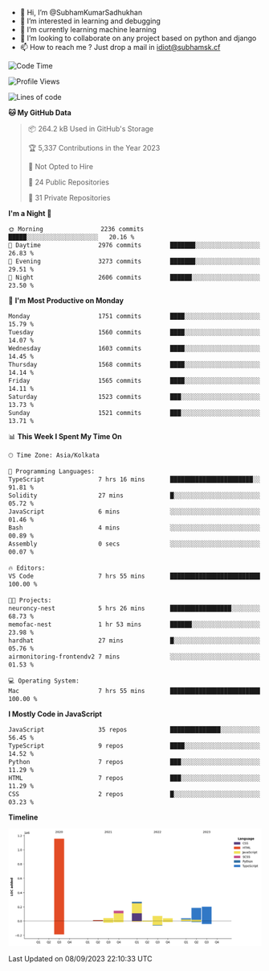 - 👋 Hi, I’m @SubhamKumarSadhukhan
- 👀 I’m interested in learning and debugging
- 🌱 I’m currently learning machine learning
- 💞️ I’m looking to collaborate on any project based on python and django
- 📫 How to reach me ?
      Just drop a mail in idiot@subhamsk.cf

<!---
SubhamKumarSadhukhan/SubhamKumarSadhukhan is a ✨ special ✨ repository because its `README.md` (this file) appears on your GitHub profile.
You can click the Preview link to take a look at your changes.
--->


<!--START_SECTION:waka-->
![Code Time](http://img.shields.io/badge/Code%20Time-1%2C548%20hrs%2030%20mins-blue)

![Profile Views](http://img.shields.io/badge/Profile%20Views-14-blue)

![Lines of code](https://img.shields.io/badge/From%20Hello%20World%20I%27ve%20Written-2.2%20million%20lines%20of%20code-blue)

**🐱 My GitHub Data** 

> 📦 264.2 kB Used in GitHub's Storage 
 > 
> 🏆 5,337 Contributions in the Year 2023
 > 
> 🚫 Not Opted to Hire
 > 
> 📜 24 Public Repositories 
 > 
> 🔑 31 Private Repositories 
 > 
**I'm a Night 🦉** 

```text
🌞 Morning                2236 commits        █████░░░░░░░░░░░░░░░░░░░░   20.16 % 
🌆 Daytime                2976 commits        ███████░░░░░░░░░░░░░░░░░░   26.83 % 
🌃 Evening                3273 commits        ███████░░░░░░░░░░░░░░░░░░   29.51 % 
🌙 Night                  2606 commits        ██████░░░░░░░░░░░░░░░░░░░   23.50 % 
```
📅 **I'm Most Productive on Monday** 

```text
Monday                   1751 commits        ████░░░░░░░░░░░░░░░░░░░░░   15.79 % 
Tuesday                  1560 commits        ████░░░░░░░░░░░░░░░░░░░░░   14.07 % 
Wednesday                1603 commits        ████░░░░░░░░░░░░░░░░░░░░░   14.45 % 
Thursday                 1568 commits        ████░░░░░░░░░░░░░░░░░░░░░   14.14 % 
Friday                   1565 commits        ████░░░░░░░░░░░░░░░░░░░░░   14.11 % 
Saturday                 1523 commits        ███░░░░░░░░░░░░░░░░░░░░░░   13.73 % 
Sunday                   1521 commits        ███░░░░░░░░░░░░░░░░░░░░░░   13.71 % 
```


📊 **This Week I Spent My Time On** 

```text
🕑︎ Time Zone: Asia/Kolkata

💬 Programming Languages: 
TypeScript               7 hrs 16 mins       ███████████████████████░░   91.81 % 
Solidity                 27 mins             █░░░░░░░░░░░░░░░░░░░░░░░░   05.72 % 
JavaScript               6 mins              ░░░░░░░░░░░░░░░░░░░░░░░░░   01.46 % 
Bash                     4 mins              ░░░░░░░░░░░░░░░░░░░░░░░░░   00.89 % 
Assembly                 0 secs              ░░░░░░░░░░░░░░░░░░░░░░░░░   00.07 % 

🔥 Editors: 
VS Code                  7 hrs 55 mins       █████████████████████████   100.00 % 

🐱‍💻 Projects: 
neuroncy-nest            5 hrs 26 mins       █████████████████░░░░░░░░   68.73 % 
memofac-nest             1 hr 53 mins        ██████░░░░░░░░░░░░░░░░░░░   23.98 % 
hardhat                  27 mins             █░░░░░░░░░░░░░░░░░░░░░░░░   05.76 % 
airmonitoring-frontendv2 7 mins              ░░░░░░░░░░░░░░░░░░░░░░░░░   01.53 % 

💻 Operating System: 
Mac                      7 hrs 55 mins       █████████████████████████   100.00 % 
```

**I Mostly Code in JavaScript** 

```text
JavaScript               35 repos            ██████████████░░░░░░░░░░░   56.45 % 
TypeScript               9 repos             ████░░░░░░░░░░░░░░░░░░░░░   14.52 % 
Python                   7 repos             ███░░░░░░░░░░░░░░░░░░░░░░   11.29 % 
HTML                     7 repos             ███░░░░░░░░░░░░░░░░░░░░░░   11.29 % 
CSS                      2 repos             █░░░░░░░░░░░░░░░░░░░░░░░░   03.23 % 
```



**Timeline**

![Lines of Code chart](https://raw.githubusercontent.com/SubhamKumarSadhukhan/SubhamKumarSadhukhan/main/assets/bar_graph.png)


 Last Updated on 08/09/2023 22:10:33 UTC
<!--END_SECTION:waka-->
